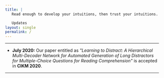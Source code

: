 ```yaml
---
title: |
   Read enough to develop your intuitions, then trust your intuitions. - Geoffrey Hinton

   Updates 
layout: single
permalink: /
---
```


---
- **July 2020:** Our paper entitled as _"Learning to Distract: A Hierarchical Multi-Decoder Network for Automated Generation of Long Distractors for Multiple-Choice Questions for Reading Comprehension"_ is accepted in **CIKM 2020**.

---


